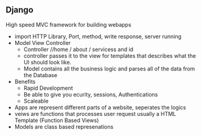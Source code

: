 ## Django
High speed MVC framework for building webapps
- import HTTP Library, Port, method, write response, server running
- Model View Controller
    - Controller //home / about / servicess and id
    - controller passes it to the view for templates that describes what the UI should look like. 
    - Model contains all the business logic and parses all of the data from the Database
- Benefits 
    - Rapid Development 
    - Be able to give you ecurity, sessions, Authentications 
    - Scaleable
- Apps are represent different parts of a website, seperates the logics
- veiws are functions that processes user request usually a HTML Template (Function Based Views)
- Models are class based represenations 


